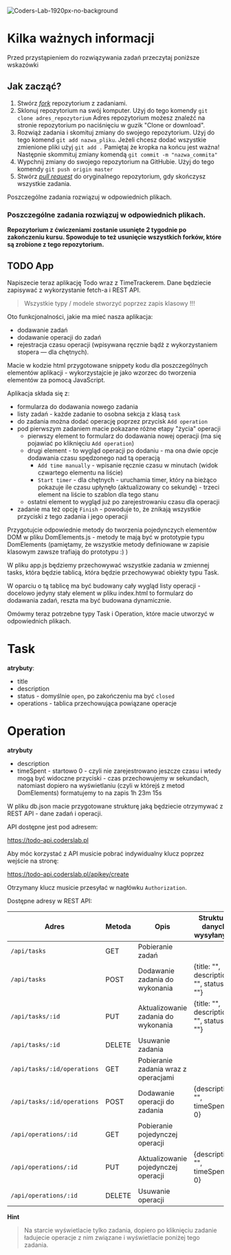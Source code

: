 ![Coders-Lab-1920px-no-background](https://user-images.githubusercontent.com/152855/73064373-5ed69780-3ea1-11ea-8a71-3d370a5e7dd8.png)

# Kilka ważnych informacji

Przed przystąpieniem do rozwiązywania zadań przeczytaj poniższe wskazówki

## Jak zacząć?

1. Stwórz [*fork*](https://guides.github.com/activities/forking/) repozytorium z zadaniami.
2. Sklonuj repozytorium na swój komputer. Użyj do tego komendy `git clone adres_repozytorium`
Adres repozytorium możesz znaleźć na stronie repozytorium po naciśnięciu w guzik "Clone or download".
3. Rozwiąż zadania i skomituj zmiany do swojego repozytorium. Użyj do tego komend `git add nazwa_pliku`.
Jeżeli chcesz dodać wszystkie zmienione pliki użyj `git add .` 
Pamiętaj że kropka na końcu jest ważna!
Następnie skommituj zmiany komendą `git commit -m "nazwa_commita"`
4. Wypchnij zmiany do swojego repozytorium na GitHubie.  Użyj do tego komendy `git push origin master`
5. Stwórz [*pull request*](https://help.github.com/articles/creating-a-pull-request) do oryginalnego repozytorium, gdy skończysz wszystkie zadania.

Poszczególne zadania rozwiązuj w odpowiednich plikach.

### Poszczególne zadania rozwiązuj w odpowiednich plikach.

**Repozytorium z ćwiczeniami zostanie usunięte 2 tygodnie po zakończeniu kursu. Spowoduje to też usunięcie wszystkich forków, które są zrobione z tego repozytorium.**


## TODO App

Napiszecie teraz aplikację Todo wraz z TimeTrackerem.
Dane będziecie zapisywać z wykorzystanie fetch-a i REST API.


> Wszystkie typy / modele stworzyć poprzez zapis klasowy !!!



Oto funkcjonalności, jakie ma mieć nasza aplikacja:
- dodawanie zadań
- dodawanie operacji do zadań
- rejestracja czasu operacji (wpisywana ręcznie bądź z wykorzystaniem stopera — dla chętnych).


Macie w kodzie html przygotowane snippety kodu dla poszczególnych elementów aplikacji - wykorzystajcie je jako wzorzec do tworzenia elementów za pomocą JavaScript.

Aplikacja składa się z:
- formularza do dodawania nowego zadania
- listy zadań - każde zadanie to osobna sekcja z klasą `task`
- do zadania można dodać operację poprzez przycisk `Add operation`
- pod pierwszym zadaniem macie pokazane różne etapy "życia" operacji
    - pierwszy element to formularz do dodawania nowej operacji (ma się pojawiać po kliknięciu `Add operation`)
    - drugi element - to wygląd operacji po dodaniu - ma ona dwie opcje dodawania czasu spędzonego nad tą operacją
        - `Add time manually` - wpisanie ręcznie czasu w minutach (widok czwartego elementu na liście)
        - `Start timer` - dla chętnych - uruchamia timer, który na bieżąco pokazuje ile czasu upłynęło (aktualizowany co sekundę) - trzeci element na liście to szablon dla tego stanu
    - ostatni element to wygląd już po zarejestrowaniu czasu dla operacji
- zadanie ma też opcję `Finish` - powoduje to, że znikają wszystkie przyciski z tego zadania i jego operacji


Przygotujcie odpowiednie metody do tworzenia pojedynczych elementów DOM w pliku DomElements.js - metody te mają być w prototypie typu DomElements (pamiętamy, że wszystkie metody definiowane w zapisie klasowym zawsze trafiają do prototypu :) )

W pliku app.js będziemy przechowywać wszystkie zadania w zmiennej tasks, która będzie tablicą, która będzie przechowywać obiekty typu Task.

W oparciu o tą tablicę ma być budowany cały wygląd listy operacji - docelowo jedyny stały element w pliku index.html to formularz do dodawania zadań, reszta ma być budowana dynamicznie.

Omówmy teraz potrzebne typy Task i Operation, które macie utworzyć w odpowiednich plikach.

# Task
**atrybuty**:
- title
- description
- status - domyślnie `open`, po zakończeniu ma być `closed`
- operations - tablica przechowująca powiązane operacje

# Operation
**atrybuty**
- description
- timeSpent - startowo 0 - czyli nie zarejestrowano jeszcze czasu i wtedy mogą być widoczne przyciski - czas przechowujemy w sekundach, natomiast dopiero na wyświetlaniu (czyli w którejś z metod DomElements) formatujemy to na zapis 1h 23m 15s


W pliku db.json macie przygotowane strukturę jaką będziecie otrzymywać z REST API - dane zadań i operacji.

API dostępne jest pod adresem: 

https://todo-api.coderslab.pl

Aby móc korzystać z API musicie pobrać indywidualny klucz poprzez wejście na stronę:

https://todo-api.coderslab.pl/apikey/create

Otrzymany klucz musicie przesyłać w nagłówku `Authorization`.

Dostępne adresy w REST API:

|      Adres     |      Metoda     |      Opis      | Struktura danych wysyłanych |
|----------------|-----------------|----------------|----------------------------|
| `/api/tasks`   |    GET          | Pobieranie zadań  |  |
| `/api/tasks`   |    POST         | Dodawanie zadania do wykonania |  {title: "", description: "", status: ""} |
| `/api/tasks/:id`   |    PUT         | Aktualizowanie zadania do wykonania |  {title: "", description: "", status: ""} |
| `/api/tasks/:id`   |    DELETE         | Usuwanie zadania |   |
| `/api/tasks/:id/operations`   |    GET          | Pobieranie zadania wraz z operacjami |  |
| `/api/tasks/:id/operations`   |    POST          | Dodawanie operacji do zadania |  {description: "", timeSpent: 0}  |
| `/api/operations/:id`   |    GET          | Pobieranie pojedynczej operacji |  |
| `/api/operations/:id`   |    PUT          | Aktualizowanie pojedynczej operacji |  {description: "", timeSpent: 0} |
| `/api/operations/:id`   |    DELETE          | Usuwanie operacji |  |




**Hint**
> Na starcie wyświetlacie tylko zadania, 
> dopiero po kliknięciu zadanie ładujecie operacje z nim związane i wyświetlacie poniżej tego zadania.
